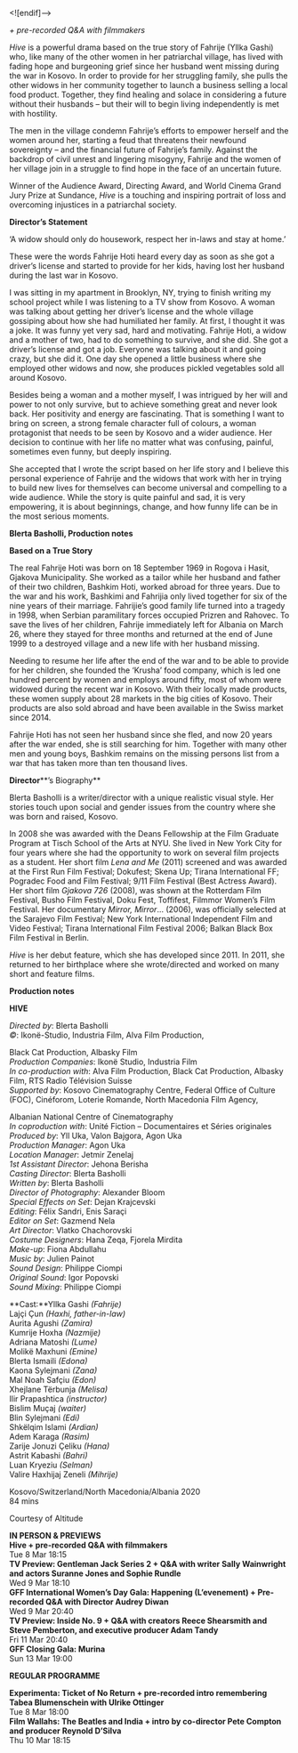 
<![endif]-->

_+ pre-recorded Q&A with filmmakers_

_Hive_ is a powerful drama based on the true story of Fahrije (Yllka Gashi) who, like many of the other women in her patriarchal village, has lived with fading hope and burgeoning grief since her husband went missing during the war in Kosovo. In order to provide for her struggling family, she pulls the other widows in her community together to launch a business selling a local food product. Together, they find healing and solace in considering a future without their husbands – but their will to begin living independently is met with hostility.

The men in the village condemn Fahrije’s efforts to empower herself and the women around her, starting a feud that threatens their newfound sovereignty – and the financial future of Fahrije’s family. Against the backdrop of civil unrest and lingering misogyny, Fahrije and the women of her village join in a struggle to find hope in the face of an uncertain future.

Winner of the Audience Award, Directing Award, and World Cinema Grand Jury Prize at Sundance, _Hive_ is a touching and inspiring portrait of loss and overcoming injustices in a patriarchal society.

**Director’s Statement**

‘A widow should only do housework, respect her in-laws and stay at home.’

These were the words Fahrije Hoti heard every day as soon as she got a driver’s license and started to provide for her kids, having lost her husband during the last war in Kosovo.

I was sitting in my apartment in Brooklyn, NY, trying to finish writing my school project while I was listening to a TV show from Kosovo. A woman was talking about getting her driver’s license and the whole village gossiping about how she had humiliated her family. At first, I thought it was a joke. It was funny yet very sad, hard and motivating. Fahrije Hoti, a widow and a mother of two, had to do something to survive, and she did. She got a driver’s license and got a job. Everyone was talking about it and going crazy, but she did it. One day she opened a little business where she employed other widows and now, she produces pickled vegetables sold all around Kosovo.

Besides being a woman and a mother myself, I was intrigued by her will and power to not only survive, but to achieve something great and never look back. Her positivity and energy are fascinating. That is something I want to bring on screen, a strong female character full of colours, a woman protagonist that needs to be seen by Kosovo and a wider audience. Her decision to continue with her life no matter what was confusing, painful, sometimes even funny, but deeply inspiring.

She accepted that I wrote the script based on her life story and I believe this personal experience of Fahrije and the widows that work with her in trying to build new lives for themselves can become universal and compelling to a wide audience. While the story is quite painful and sad, it is very empowering, it is about beginnings, change, and how funny life can be in the most serious moments.

**Blerta Basholli, Production notes**

**Based on a True Story**

The real Fahrije Hoti was born on 18 September 1969 in Rogova i Hasit, Gjakova Municipality. She worked as a tailor while her husband and father of their two children, Bashkim Hoti, worked abroad for three years. Due to the war and his work, Bashkimi and Fahrijia only lived together for six of the nine years of their marriage. Fahrijie’s good family life turned into a tragedy in 1998, when Serbian paramilitary forces occupied Prizren and Rahovec. To save the lives of her children, Fahrije immediately left for Albania on March 26, where they stayed for three months and returned at the end of June 1999 to a destroyed village and a new life with her husband missing.

Needing to resume her life after the end of the war and to be able to provide for her children, she founded the ‘Krusha’ food company, which is led one hundred percent by women and employs around fifty, most of whom were widowed during the recent war in Kosovo. With their locally made products, these women supply about 28 markets in the big cities of Kosovo. Their products are also sold abroad and have been available in the Swiss market since 2014.

Fahrije Hoti has not seen her husband since she fled, and now 20 years after the war ended, she is still searching for him. Together with many other men and young boys, Bashkim remains on the missing persons list from a war that has taken more than ten thousand lives.

**Director****’s Biography**

Blerta Basholli is a writer/director with a unique realistic visual style. Her stories touch upon social and gender issues from the country where she was born and raised, Kosovo.

In 2008 she was awarded with the Deans Fellowship at the Film Graduate Program at Tisch School of the Arts at NYU. She lived in New York City for four years where she had the opportunity to work on several film projects as a student. Her short film _Lena and Me_ (2011) screened and was awarded at the First Run Film Festival; Dokufest; Skena Up; Tirana International FF; Pogradec Food and Film Festival; 9/11 Film Festival (Best Actress Award). Her short film _Gjakova_ _726_ (2008), was shown at the Rotterdam Film Festival, Busho Film Festival, Doku Fest, Toffifest, Filmmor Women’s Film Festival. Her documentary _Mirror, Mirror_... (2006), was officially selected at the Sarajevo Film Festival; New York International Independent Film and Video Festival; Tirana International Film Festival 2006; Balkan Black Box Film Festival in Berlin.

_Hive_ is her debut feature, which she has developed since 2011. In 2011, she returned to her birthplace where she wrote/directed and worked on many short and feature films.

**Production notes**

  

**HIVE**

_Directed by_: Blerta Basholli  
_©_: Ikonë-Studio, Industria Film, Alva Film Production,

Black Cat Production, Albasky Film  
_Production Companies_: Ikonë Studio, Industria Film  
_In co-production with_: Alva Film Production, Black Cat Production, Albasky Film, RTS Radio Télévision Suisse  
_Supported by_: Kosovo Cinematography Centre, Federal Office of Culture (FOC), Cinéforom, Loterie Romande, North Macedonia Film Agency,

Albanian National Centre of Cinematography  
_In coproduction with_: Unité Fiction – Documentaires et Séries originales  
_Produced by_: Yll Uka, Valon Bajgora, Agon Uka  
_Production Manager_: Agon Uka  
_Location Manager_: Jetmir Zenelaj  
_1st Assistant Director_: Jehona Berisha  
_Casting Director_: Blerta Basholli  
_Written by_: Blerta Basholli  
_Director of Photography_: Alexander Bloom  
_Special Effects on Set_: Dejan Krajcevski  
_Editing_: Félix Sandri, Enis Saraçi  
_Editor on Set_: Gazmend Nela  
_Art Director_: Vlatko Chachorovski  
_Costume Designers_: Hana Zeqa, Fjorela Mirdita  
_Make-up_: Fiona Abdullahu  
_Music by_: Julien Painot  
_Sound Design_: Philippe Ciompi  
_Original Sound_: Igor Popovski  
_Sound Mixing_: Philippe Ciompi

**Cast:**Yllka Gashi _(Fahrije)_  
Lajçi Çun _(Haxhi, father-in-law)_  
Aurita Agushi _(Zamira)_  
Kumrije Hoxha _(Nazmije)_  
Adriana Matoshi _(Lume)_  
Molikë Maxhuni _(Emine)_  
Blerta Ismaili _(Edona)_  
Kaona Sylejmani _(Zana)_  
Mal Noah Safçiu _(Edon)_  
Xhejlane Tërbunja _(Melisa)_  
Ilir Prapashtica _(instructor)_  
Bislim Muçaj _(waiter)_  
Blin Sylejmani _(Edi)_  
Shkëlqim Islami _(Ardian)_  
Adem Karaga _(Rasim)_  
Zarije Jonuzi Çeliku _(Hana)_  
Astrit Kabashi _(Bahri)_  
Luan Kryeziu _(Selman)_  
Valire Haxhijaj Zeneli _(Mihrije)_<br>

Kosovo/Switzerland/North Macedonia/Albania 2020<br>
84 mins<br>

Courtesy of Altitude<br>

**IN PERSON & PREVIEWS**<br>
**Hive + pre-recorded Q&A with filmmakers**<br>
Tue 8 Mar 18:15<br>
**TV Preview: Gentleman Jack Series 2 + Q&A with writer Sally Wainwright and actors Suranne Jones and Sophie Rundle**<br>
Wed 9 Mar 18:10<br>
**GFF International Women’s Day Gala: Happening (L’evenement) + Pre-recorded Q&A with Director Audrey Diwan**<br>
Wed 9 Mar 20:40<br>
**TV Preview: Inside No. 9 + Q&A with creators Reece Shearsmith and Steve Pemberton, and executive producer Adam Tandy**<br>
Fri 11 Mar 20:40<br>
**GFF Closing Gala: Murina**<br>
Sun 13 Mar 19:00<br>

**REGULAR PROGRAMME**<br>

**Experimenta: Ticket of No Return + pre-recorded intro remembering Tabea Blumenschein with Ulrike Ottinger**<br>
Tue 8 Mar 18:00<br>
**Film Wallahs: The Beatles and India + intro by co-director Pete Compton and producer Reynold D’Silva**<br>
Thu 10 Mar 18:15<br>
<!--stackedit_data:
eyJoaXN0b3J5IjpbNzQ2MjY0NzAwXX0=
-->